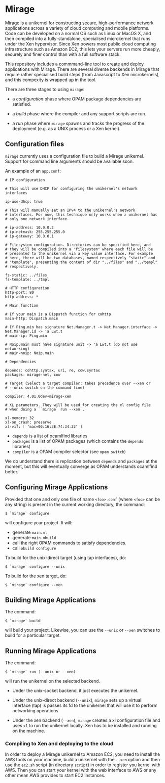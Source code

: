# Mirage

Mirage is a unikernel for constructing secure, high-performance network
applications across a variety of cloud computing and mobile platforms. Code can
be developed on a normal OS such as Linux or MacOS X, and then compiled into a
fully-standalone, specialised microkernel that runs under the Xen hypervisor.
Since Xen powers most public cloud computing infrastructure such as Amazon EC2,
this lets your servers run more cheaply, securely and finer control than with a
full software stack.

This repository includes a commmand-line tool to create and deploy applications
with Mirage.  There are several diverse backends in Mirage that require rather
specialised build steps (from Javascript to Xen microkernels), and this
compexity is wrapped up in the tool.

There are three stages to using `mirage`:

* a *configuration* phase where OPAM package dependencies are
  satisfied.

* a *build* phase where the compiler and any support scripts are run.

* a *run* phase where `mirage` spawns and tracks the progress of the
  deployment (e.g. as a UNIX process or a Xen kernel).

## Configuration files

`mirage` currently uses a configuration file to build a Mirage unikernel.
Support for command line arguments should be available soon.

An example of an `app.conf`:

```
# IP configuration

# This will use DHCP for configuring the unikernel's network interfaces

ip-use-dhcp: true

# This will manually set an IPv4 to the unikernel's network
# interfaces. For now, this technique only works when a unikernel has
# only one network interface.

# ip-address: 10.0.0.2
# ip-netmask: 255.255.255.0
# ip-gateway: 10.0.0.1

# Filesystem configuration. Directories can be specified here, and
# they will be compiled into a "filesystem" where each file will be
# presented to the unikernel via a key value interface. For example
# here, there will be two databases, named respectively "static" and
# "template", presenting the content of dir "../files" and "../templ"
# respectively.

fs-static: ../files
fs-template: ../tmpl

# HTTP configuration
http-port: 80
http-address: *

# Main function

# If your main is a Dispatch function for cohttp
main-http: Dispatch.main

# If Ping.min has signature Net.Manager.t -> Net.Manager.interface -> Net.Manager.id -> 'a Lwt.t
# main-ip: Ping.min

# Noip.main must have signature unit -> 'a Lwt.t (do not use networking)
# main-noip: Noip.main

# Dependencies

depends: cohttp.syntax, uri, re, cow.syntax
packages: mirage-net, cow

# Target (Select a target compiler: takes precedence over --xen or
# --unix switch on the command line)

compiler: 4.01.0dev+mirage-xen

# XL parameters. They will be used for creating the xl config file
# when doing a ``mirage` run --xen`.

xl-memory: 32
xl-on_crash: preserve
xl-vif: [ 'mac=00:16:3E:74:34:32' ]

```

* `depends` is a list of ocamlfind libraries
* `packages` is a list of OPAM packages (which contains the `depends` libraries)
* `compiler` is a OPAM compiler selector (see `opam switch`)

We do understand there is replication between `depends` and `packages` at the
moment, but this will eventually converge as OPAM understands ocamlfind better.

## Configuring Mirage Applications

Provided that one and only one file of name `<foo>.conf` (where
`<foo>` can be any string) is present in the current working
directory, the command:

```
$ `mirage` configure
```

will configure your project. It will:

* generate `main.ml`
* generate `main.obuild`
* call the right OPAM commands to satisfy dependencies.
* call `obuild configure`

To build for the unix-direct target (using tap interfaces), do:

```
$ `mirage` configure --unix
```

To build for the xen target, do:

```
$ `mirage` configure --xen
```

## Building Mirage Applications

The command:

```
$ `mirage` build
```

will build your project. Likewise, you can use the `--unix` or `--xen`
switches to build for a particular target.

## Running Mirage Applications

The command:

```
$ `mirage` run (--unix or --xen)
```

will run the unikernel on the selected backend.

* Under the unix-socket backend, it just executes the unikernel.

* Under the unix-direct backend (`--unix`), `mirage` sets up a virtual
  interface (tap) is passes its fd to the unikernel that will use it to
  perform networking operations.

* Under the xen backend (`--xen`), `mirage` creates a xl configuration
  file and uses `xl` to run the unikernel locally. Xen has to be
  installed and running on the machine.

### Compiling to Xen and deploying to the cloud

In order to deploy a Mirage unikernel to Amazon EC2, you need to
install the AWS tools on your machine, build a unikernel with the
`--xen` option and then use the `ec2.sh` script (in directory
`script`) in order to register you kernel with AWS. Then you can start
your kernel with the web interface to AWS or any other mean AWS
provides to start EC2 instances.
